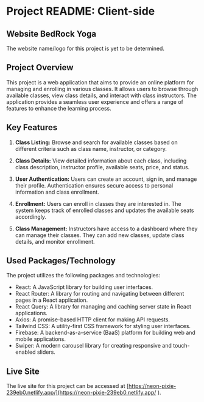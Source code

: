 # Project README: Client-side

## Website BedRock Yoga

The website name/logo for this project is yet to be determined.

## Project Overview

This project is a web application that aims to provide an online platform for managing and enrolling in various classes. It allows users to browse through available classes, view class details, and interact with class instructors. The application provides a seamless user experience and offers a range of features to enhance the learning process.

## Key Features

1. **Class Listing:** Browse and search for available classes based on different criteria such as class name, instructor, or category.

2. **Class Details:** View detailed information about each class, including class description, instructor profile, available seats, price, and status.

3. **User Authentication:** Users can create an account, sign in, and manage their profile. Authentication ensures secure access to personal information and class enrollment.

4. **Enrollment:** Users can enroll in classes they are interested in. The system keeps track of enrolled classes and updates the available seats accordingly.

5. **Class Management:** Instructors have access to a dashboard where they can manage their classes. They can add new classes, update class details, and monitor enrollment.

## Used Packages/Technology

The project utilizes the following packages and technologies:

- React: A JavaScript library for building user interfaces.
- React Router: A library for routing and navigating between different pages in a React application.
- React Query: A library for managing and caching server state in React applications.
- Axios: A promise-based HTTP client for making API requests.
- Tailwind CSS: A utility-first CSS framework for styling user interfaces.
- Firebase: A backend-as-a-service (BaaS) platform for building web and mobile applications.
- Swiper: A modern carousel library for creating responsive and touch-enabled sliders.

## Live Site

The live site for this project can be accessed at [https://neon-pixie-239eb0.netlify.app/](https://neon-pixie-239eb0.netlify.app/ ).


